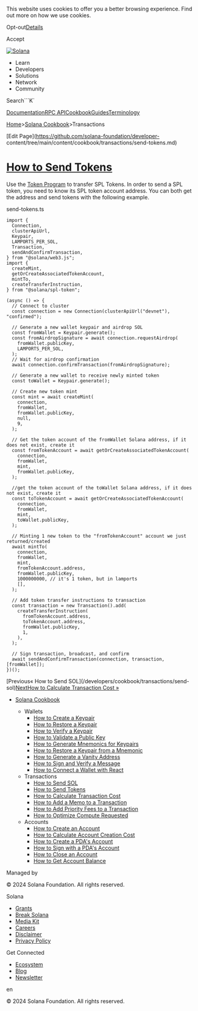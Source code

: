 This website uses cookies to offer you a better browsing experience. Find out
more on how we use cookies.

Opt-out[Details](/privacy-policy#collection-of-information)

Accept

[![Solana](/_next/static/media/logotype-dark.f79d530d.svg)](/)

  * Learn
  * Developers
  * Solutions
  * Network
  * Community

Search```K`

[Documentation](/docs)[RPC
API](/docs/rpc)[Cookbook](/developers/cookbook)[Guides](/developers/guides)[Terminology](/docs/terminology)

[Home](/)>[Solana Cookbook](/developers/cookbook)>Transactions

[Edit Page](https://github.com/solana-foundation/developer-
content/tree/main/content/cookbook/transactions/send-tokens.md)

# [How to Send Tokens](/developers/cookbook/transactions/send-tokens)

Use the [Token Program](https://spl.solana.com/token) to transfer SPL Tokens.
In order to send a SPL token, you need to know its SPL token account address.
You can both get the address and send tokens with the following example.

send-tokens.ts

    
    
    import {
      Connection,
      clusterApiUrl,
      Keypair,
      LAMPORTS_PER_SOL,
      Transaction,
      sendAndConfirmTransaction,
    } from "@solana/web3.js";
    import {
      createMint,
      getOrCreateAssociatedTokenAccount,
      mintTo,
      createTransferInstruction,
    } from "@solana/spl-token";
     
    (async () => {
      // Connect to cluster
      const connection = new Connection(clusterApiUrl("devnet"), "confirmed");
     
      // Generate a new wallet keypair and airdrop SOL
      const fromWallet = Keypair.generate();
      const fromAirdropSignature = await connection.requestAirdrop(
        fromWallet.publicKey,
        LAMPORTS_PER_SOL,
      );
      // Wait for airdrop confirmation
      await connection.confirmTransaction(fromAirdropSignature);
     
      // Generate a new wallet to receive newly minted token
      const toWallet = Keypair.generate();
     
      // Create new token mint
      const mint = await createMint(
        connection,
        fromWallet,
        fromWallet.publicKey,
        null,
        9,
      );
     
      // Get the token account of the fromWallet Solana address, if it does not exist, create it
      const fromTokenAccount = await getOrCreateAssociatedTokenAccount(
        connection,
        fromWallet,
        mint,
        fromWallet.publicKey,
      );
     
      //get the token account of the toWallet Solana address, if it does not exist, create it
      const toTokenAccount = await getOrCreateAssociatedTokenAccount(
        connection,
        fromWallet,
        mint,
        toWallet.publicKey,
      );
     
      // Minting 1 new token to the "fromTokenAccount" account we just returned/created
      await mintTo(
        connection,
        fromWallet,
        mint,
        fromTokenAccount.address,
        fromWallet.publicKey,
        1000000000, // it's 1 token, but in lamports
        [],
      );
     
      // Add token transfer instructions to transaction
      const transaction = new Transaction().add(
        createTransferInstruction(
          fromTokenAccount.address,
          toTokenAccount.address,
          fromWallet.publicKey,
          1,
        ),
      );
     
      // Sign transaction, broadcast, and confirm
      await sendAndConfirmTransaction(connection, transaction, [fromWallet]);
    })();

[Previous« How to Send SOL](/developers/cookbook/transactions/send-
sol)[NextHow to Calculate Transaction Cost
»](/developers/cookbook/transactions/calculate-cost)

  * [Solana Cookbook](/developers/cookbook)

    * Wallets
      * [How to Create a Keypair](/developers/cookbook/wallets/create-keypair)
      * [How to Restore a Keypair](/developers/cookbook/wallets/restore-keypair)
      * [How to Verify a Keypair](/developers/cookbook/wallets/verify-keypair)
      * [How to Validate a Public Key](/developers/cookbook/wallets/check-publickey)
      * [How to Generate Mnemonics for Keypairs](/developers/cookbook/wallets/generate-mnemonic)
      * [How to Restore a Keypair from a Mnemonic](/developers/cookbook/wallets/restore-from-mnemonic)
      * [How to Generate a Vanity Address](/developers/cookbook/wallets/generate-vanity-address)
      * [How to Sign and Verify a Message](/developers/cookbook/wallets/sign-message)
      * [How to Connect a Wallet with React](/developers/cookbook/wallets/connect-wallet-react)
    * Transactions
      * [How to Send SOL](/developers/cookbook/transactions/send-sol)
      * [How to Send Tokens](/developers/cookbook/transactions/send-tokens)
      * [How to Calculate Transaction Cost](/developers/cookbook/transactions/calculate-cost)
      * [How to Add a Memo to a Transaction](/developers/cookbook/transactions/add-memo)
      * [How to Add Priority Fees to a Transaction](/developers/cookbook/transactions/add-priority-fees)
      * [How to Optimize Compute Requested](/developers/cookbook/transactions/optimize-compute)
    * Accounts
      * [How to Create an Account](/developers/cookbook/accounts/create-account)
      * [How to Calculate Account Creation Cost](/developers/cookbook/accounts/calculate-rent)
      * [How to Create a PDA's Account](/developers/cookbook/accounts/create-pda-account)
      * [How to Sign with a PDA's Account](/developers/cookbook/accounts/sign-with-pda)
      * [How to Close an Account](/developers/cookbook/accounts/close-account)
      * [How to Get Account Balance](/developers/cookbook/accounts/get-account-balance)

Managed by

[](/)

[](/youtube)[](/twitter)[](/discord)[](/reddit)[](/github)[](/telegram)

© 2024 Solana Foundation. All rights reserved.

Solana

  * [Grants](https://solana.org/grants)
  * [Break Solana](https://break.solana.com/)
  * [Media Kit](/branding)
  * [Careers](https://jobs.solana.com/)
  * [Disclaimer](/tos)
  * [Privacy Policy](/privacy-policy)

Get Connected

  * [Ecosystem](/ecosystem)
  * [Blog](/news)
  * [Newsletter](/newsletter)

en

© 2024 Solana Foundation. All rights reserved.

